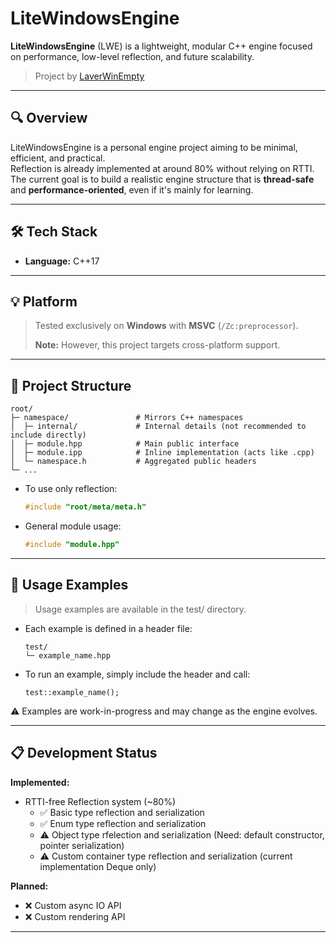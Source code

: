 # LiteWindowsEngine

**LiteWindowsEngine** (LWE) is a lightweight, modular C++ engine focused on performance, low-level reflection, and future scalability.

> Project by [LaverWinEmpty](https://github.com/LaverWinEmpty)

---

## 🔍 Overview

LiteWindowsEngine is a personal engine project aiming to be minimal, efficient, and practical.  
Reflection is already implemented at around 80% without relying on RTTI.  
The current goal is to build a realistic engine structure that is **thread-safe** and **performance-oriented**, even if it's mainly for learning.

---

## 🛠️ Tech Stack

- **Language:** C++17

---

## 💡 Platform

> Tested exclusively on **Windows** with **MSVC** (`/Zc:preprocessor`).
> 
> **Note:** However, this project targets cross-platform support.

---

## 📁 Project Structure

```
root/
├─ namespace/               # Mirrors C++ namespaces
│  ├─ internal/             # Internal details (not recommended to include directly)
│  ├─ module.hpp            # Main public interface
│  ├─ module.ipp            # Inline implementation (acts like .cpp)
│  └─ namespace.h           # Aggregated public headers
└─ ...
```

- To use only reflection:
  ```cpp
  #include "root/meta/meta.h"
  ```
- General module usage:
  ```cpp
  #include "module.hpp"
  ```

---

## 🧪 Usage Examples

> Usage examples are available in the test/ directory.

- Each example is defined in a header file:
  ```
  test/
  └─ example_name.hpp
  ```

- To run an example, simply include the header and call:
  ```
  test::example_name();
  ```

⚠️ Examples are work-in-progress and may change as the engine evolves.

---


## 📋 Development Status

**Implemented:**
- RTTI-free Reflection system (~80%)
  - ✅ Basic type reflection and serialization
  - ✅ Enum type reflection and serialization 
  - ⚠️ Object type rfelection and serialization (Need: default constructor, pointer serialization)
  - ⚠️ Custom container type reflection and serialization (current implementation Deque only)

**Planned:**
- ❌ Custom async IO API
- ❌ Custom rendering API

---
